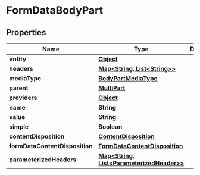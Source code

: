 

# FormDataBodyPart

## Properties

Name | Type | Description | Notes
------------ | ------------- | ------------- | -------------
**entity** | [**Object**](.md) |  |  [optional]
**headers** | [**Map&lt;String, List&lt;String&gt;&gt;**](List.md) |  |  [optional]
**mediaType** | [**BodyPartMediaType**](BodyPartMediaType.md) |  |  [optional]
**parent** | [**MultiPart**](MultiPart.md) |  |  [optional]
**providers** | [**Object**](.md) |  |  [optional]
**name** | **String** |  |  [optional]
**value** | **String** |  |  [optional]
**simple** | **Boolean** |  |  [optional]
**contentDisposition** | [**ContentDisposition**](ContentDisposition.md) |  |  [optional]
**formDataContentDisposition** | [**FormDataContentDisposition**](FormDataContentDisposition.md) |  |  [optional]
**parameterizedHeaders** | [**Map&lt;String, List&lt;ParameterizedHeader&gt;&gt;**](List.md) |  |  [optional]



